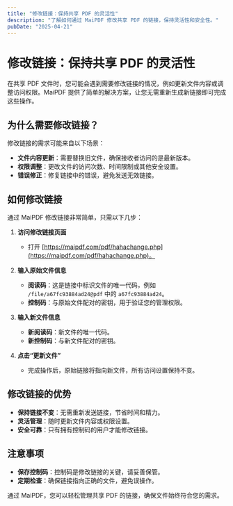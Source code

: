 ```yaml
---
title: "修改链接：保持共享 PDF 的灵活性"
description: "了解如何通过 MaiPDF 修改共享 PDF 的链接，保持灵活性和安全性。"
pubDate: "2025-04-21"
---
```


# 修改链接：保持共享 PDF 的灵活性

在共享 PDF 文件时，您可能会遇到需要修改链接的情况，例如更新文件内容或调整访问权限。MaiPDF 提供了简单的解决方案，让您无需重新生成新链接即可完成这些操作。

## 为什么需要修改链接？

修改链接的需求可能来自以下场景：

- **文件内容更新**：需要替换旧文件，确保接收者访问的是最新版本。
- **权限调整**：更改文件的访问次数、时间限制或其他安全设置。
- **错误修正**：修复链接中的错误，避免发送无效链接。

## 如何修改链接

通过 MaiPDF 修改链接非常简单，只需以下几步：

1. **访问修改链接页面**
   - 打开 [https://maipdf.com/pdf/hahachange.php](https://maipdf.com/pdf/hahachange.php)。

2. **输入原始文件信息**
   - **阅读码**：这是链接中标识文件的唯一代码，例如 `/file/a67fc93884ad24@pdf` 中的 `a67fc93884ad24`。
   - **控制码**：与原始文件配对的密钥，用于验证您的管理权限。

3. **输入新文件信息**
   - **新阅读码**：新文件的唯一代码。
   - **新控制码**：与新文件配对的密钥。

4. **点击“更新文件”**
   - 完成操作后，原始链接将指向新文件，所有访问设置保持不变。

## 修改链接的优势

- **保持链接不变**：无需重新发送链接，节省时间和精力。
- **灵活管理**：随时更新文件内容或权限设置。
- **安全可靠**：只有拥有控制码的用户才能修改链接。

## 注意事项

- **保存控制码**：控制码是修改链接的关键，请妥善保管。
- **定期检查**：确保链接指向正确的文件，避免误操作。

通过 MaiPDF，您可以轻松管理共享 PDF 的链接，确保文件始终符合您的需求。